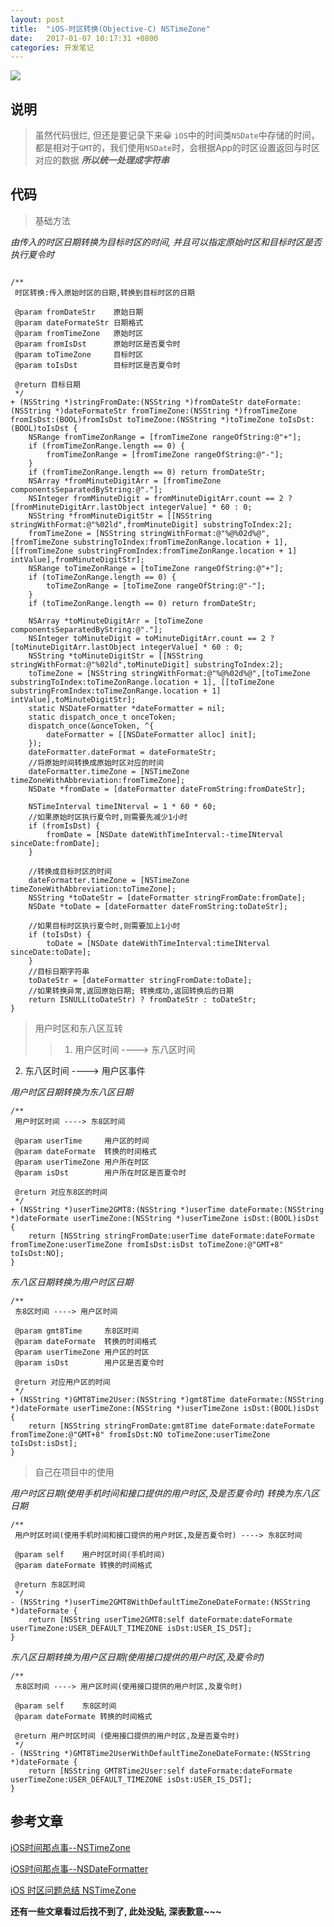 ```yaml
---
layout: post
title:  "iOS-时区转换(Objective-C) NSTimeZone"
date:   2017-01-07 10:17:31 +0800
categories: 开发笔记
---
```

![](http://yuqiangcoder.com/assets/postImages/ios/2017/1.jpg)

## 说明
> 虽然代码很烂, 但还是要记录下来😀
`iOS`中的时间类`NSDate`中存储的时间，都是相对于`GMT`的，我们使用`NSDate`时，会根据App的时区设置返回与时区对应的数据
***所以统一处理成字符串***

## 代码

> 基础方法

*由传入的时区日期转换为目标时区的时间, 并且可以指定原始时区和目标时区是否执行夏令时*

```

/**
 时区转换:传入原始时区的日期,转换到目标时区的日期
 
 @param fromDateStr    原始日期
 @param dateFormateStr 日期格式
 @param fromTimeZone   原始时区
 @param fromIsDst      原始时区是否夏令时
 @param toTimeZone     目标时区
 @param toIsDst        目标时区是否夏令时
 
 @return 目标日期
 */
+ (NSString *)stringFromDate:(NSString *)fromDateStr dateFormate:(NSString *)dateFormateStr fromTimeZone:(NSString *)fromTimeZone fromIsDst:(BOOL)fromIsDst toTimeZone:(NSString *)toTimeZone toIsDst:(BOOL)toIsDst {
    NSRange fromTimeZonRange = [fromTimeZone rangeOfString:@"+"];
    if (fromTimeZonRange.length == 0) {
        fromTimeZonRange = [fromTimeZone rangeOfString:@"-"];
    }
    if (fromTimeZonRange.length == 0) return fromDateStr;
    NSArray *fromMinuteDigitArr = [fromTimeZone componentsSeparatedByString:@"."];
    NSInteger fromMinuteDigit = fromMinuteDigitArr.count == 2 ? [fromMinuteDigitArr.lastObject integerValue] * 60 : 0;
    NSString *fromMinuteDigitStr = [[NSString stringWithFormat:@"%02ld",fromMinuteDigit] substringToIndex:2];
    fromTimeZone = [NSString stringWithFormat:@"%@%02d%@",[fromTimeZone substringToIndex:fromTimeZonRange.location + 1], [[fromTimeZone substringFromIndex:fromTimeZonRange.location + 1] intValue],fromMinuteDigitStr];
    NSRange toTimeZonRange = [toTimeZone rangeOfString:@"+"];
    if (toTimeZonRange.length == 0) {
        toTimeZonRange = [toTimeZone rangeOfString:@"-"];
    }
    if (toTimeZonRange.length == 0) return fromDateStr;
    
    NSArray *toMinuteDigitArr = [toTimeZone componentsSeparatedByString:@"."];
    NSInteger toMinuteDigit = toMinuteDigitArr.count == 2 ? [toMinuteDigitArr.lastObject integerValue] * 60 : 0;
    NSString *toMinuteDigitStr = [[NSString stringWithFormat:@"%02ld",toMinuteDigit] substringToIndex:2];
    toTimeZone = [NSString stringWithFormat:@"%@%02d%@",[toTimeZone substringToIndex:toTimeZonRange.location + 1], [[toTimeZone substringFromIndex:toTimeZonRange.location + 1] intValue],toMinuteDigitStr];
    static NSDateFormatter *dateFormatter = nil;
    static dispatch_once_t onceToken;
    dispatch_once(&onceToken, ^{
        dateFormatter = [[NSDateFormatter alloc] init];
    });
    dateFormatter.dateFormat = dateFormateStr;
    //将原始时间转换成原始时区对应的时间
    dateFormatter.timeZone = [NSTimeZone timeZoneWithAbbreviation:fromTimeZone];
    NSDate *fromDate = [dateFormatter dateFromString:fromDateStr];
    
    NSTimeInterval timeINterval = 1 * 60 * 60;
    //如果原始时区执行夏令时,则需要先减少1小时
    if (fromIsDst) {
        fromDate = [NSDate dateWithTimeInterval:-timeINterval sinceDate:fromDate];
    }
    
    //转换成目标时区的时间
    dateFormatter.timeZone = [NSTimeZone timeZoneWithAbbreviation:toTimeZone];
    NSString *toDateStr = [dateFormatter stringFromDate:fromDate];
    NSDate *toDate = [dateFormatter dateFromString:toDateStr];
    
    //如果目标时区执行夏令时,则需要加上1小时
    if (toIsDst) {
        toDate = [NSDate dateWithTimeInterval:timeINterval sinceDate:toDate];
    }
    //目标日期字符串
    toDateStr = [dateFormatter stringFromDate:toDate];
    //如果转换异常,返回原始日期; 转换成功,返回转换后的日期
    return ISNULL(toDateStr) ? fromDateStr : toDateStr;
}
```

> 用户时区和东八区互转
 >> 1. 用户区时间 ----> 东八区时间
2. 东八区时间 ----> 用户区事件

*用户时区日期转换为东八区日期*

```
/**
 用户时区时间 ----> 东8区时间
 
 @param userTime     用户区的时间
 @param dateFormate  转换的时间格式
 @param userTimeZone 用户所在时区
 @param isDst        用户所在时区是否夏令时
 
 @return 对应东8区的时间
 */
+ (NSString *)userTime2GMT8:(NSString *)userTime dateFormate:(NSString *)dateFormate userTimeZone:(NSString *)userTimeZone isDst:(BOOL)isDst {
    return [NSString stringFromDate:userTime dateFormate:dateFormate fromTimeZone:userTimeZone fromIsDst:isDst toTimeZone:@"GMT+8" toIsDst:NO];
}
```

*东八区日期转换为用户时区日期*

```
/**
 东8区时间 ----> 用户区时间
 
 @param gmt8Time     东8区时间
 @param dateFormate  转换的时间格式
 @param userTimeZone 用户区的时区
 @param isDst        用户区是否夏令时
 
 @return 对应用户区的时间
 */
+ (NSString *)GMT8Time2User:(NSString *)gmt8Time dateFormate:(NSString *)dateFormate userTimeZone:(NSString *)userTimeZone isDst:(BOOL)isDst {
    return [NSString stringFromDate:gmt8Time dateFormate:dateFormate fromTimeZone:@"GMT+8" fromIsDst:NO toTimeZone:userTimeZone toIsDst:isDst];
}
```

> 自己在项目中的使用

*用户时区日期(使用手机时间和接口提供的用户时区,及是否夏令时) 转换为东八区日期*

```
/**
 用户时区时间(使用手机时间和接口提供的用户时区,及是否夏令时) ----> 东8区时间
 
 @param self    用户时区时间(手机时间)
 @param dateFormate 转换的时间格式
 
 @return 东8区时间
 */
- (NSString *)userTime2GMT8WithDefaultTimeZoneDateFormate:(NSString *)dateFormate {
    return [NSString userTime2GMT8:self dateFormate:dateFormate userTimeZone:USER_DEFAULT_TIMEZONE isDst:USER_IS_DST];
}
```

*东八区日期转换为用户区日期(使用接口提供的用户时区,及夏令时)*

```
/**
 东8区时间 ----> 用户区时间(使用接口提供的用户时区,及夏令时)
 
 @param self    东8区时间
 @param dateFormate 转换的时间格式
 
 @return 用户时区时间 (使用接口提供的用户时区,及是否夏令时)
 */
- (NSString *)GMT8Time2UserWithDefaultTimeZoneDateFormate:(NSString *)dateFormate {
    return [NSString GMT8Time2User:self dateFormate:dateFormate userTimeZone:USER_DEFAULT_TIMEZONE isDst:USER_IS_DST];
}
```

## 参考文章
[iOS时间那点事--NSTimeZone](https://my.oschina.net/yongbin45/blog/151376)

[iOS时间那点事--NSDateFormatter](https://my.oschina.net/yongbin45/blog/150667)

[iOS 时区问题总结 NSTimeZone](http://www.cnblogs.com/qiutangfengmian/p/5288201.html)

**还有一些文章看过后找不到了, 此处没贴, 深表歉意~~~**

[jekyll-docs]: https://jekyllrb.com/docs/home
[jekyll-gh]:   https://github.com/jekyll/jekyll
[jekyll-talk]: https://talk.jekyllrb.com/


